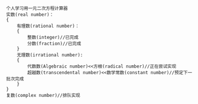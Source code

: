     个人学习用一元二次方程计算器
    实数(real number)：
    {
        有理数(rational number)：
        {
            整数(integer)//已完成
            分数(fraction)//已完成
        }
        无理数(irrational number):
        {
            代数数(Algebraic number)<<方根(radical number)//正在尝试实现
            超越数(transcendental number)<<数学常数(constant number)//预定下一批次完成
        }
    }
    复数(complex number)//排队实现